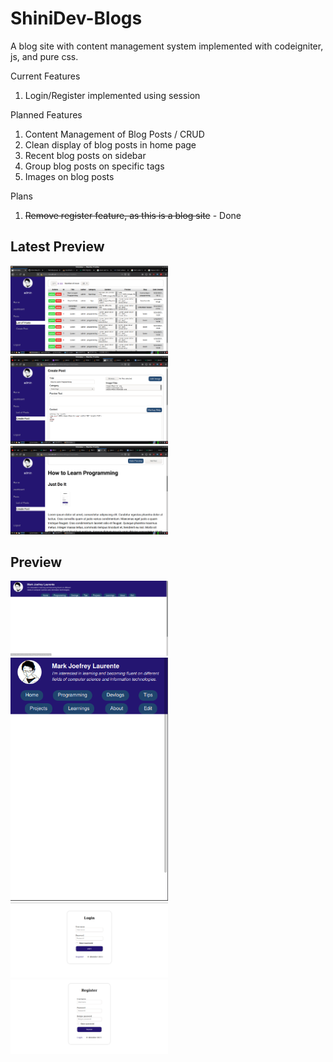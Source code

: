 <h1>ShiniDev-Blogs</h1>
<p>A blog site with content management system implemented with codeigniter, js, and pure css.</p>
Current Features<ol>
  <li>Login/Register implemented using session</li>
</ol>
Planned Features<ol>
  <li>Content Management of Blog Posts / CRUD</li>
  <li>Clean display of blog posts in home page</li>
  <li>Recent blog posts on sidebar</li>
  <li>Group blog posts on specific tags</li>
  <li>Images on blog posts</li>
</ol>
Plans<ol>
	<li><s>Remove register feature, as this is a blog site</s> - Done</li>
</ol>

<h2>Latest Preview</h2>
<img src="assets/previews/pagination.png" width="50%" height="50%" alt="Pagination">
<img src="assets/previews/Create Post.png" width="50%" height="50%" alt="Create Post">
<img src="assets/previews/Preview.png" width="50%" height="50%" alt="Preview Post">
<h2>Preview</h2>
<img src="assets/previews/Homepage.png" width="50%" height="50%" alt="Homepage">
<img src="assets/previews/Mobilehomepage.png" width="50%" height="50%" alt="MobileHomepage">
<img src="assets/previews/Loginpage.png" width="50%" height="50%" alt="Login">
<img src="assets/previews/Register.png" width="50%" height="50%" alt="Register">
